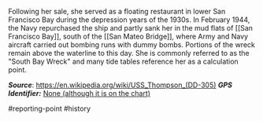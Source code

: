 Following her sale, she served as a floating restaurant in lower San Francisco Bay during the depression years of the 1930s. In February 1944, the Navy repurchased the ship and partly sank her in the mud flats of [[San Francisco Bay]], south of the [[San Mateo Bridge]], where Army and Navy aircraft carried out bombing runs with dummy bombs.
Portions of the wreck remain above the waterline to this day. She is commonly referred to as the "South Bay Wreck" and many tide tables reference her as a calculation point.

***Source***: https://en.wikipedia.org/wiki/USS_Thompson_(DD-305)
***GPS Identifier:*** [None (although it is on the chart)](https://skyvector.com/?ll=37.487853181738195,-122.18864442992191&chart=127&zoom=1&fpl=3733N12209W)

#reporting-point #history